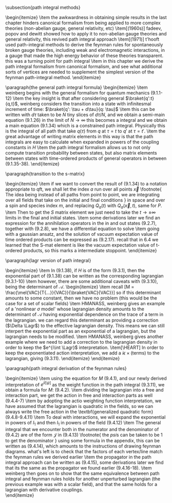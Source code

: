 \subsection{path integral methods}

\begin{itemize}
    \item the awkwardness in obtaining simple results in the last chapter hinders canonical formalism from being applied to more complex theories (non-abelian gauge, general relativity, etc)
    \item[(1960s)] fadeev, popov and dewitt showed how to apply it to non-abelian gauge theories and general relativity, this revived path integral approach
    \item[(1971)] t'hooft used path-integral methods to derive the feynman rules for spontaneously broken gauge theories, including weak and electromagnetic interactions, in a gauge that made the high energy behavior of these theories transparent. this was a turning point for path integral
    \item in this chapter we derive the path integral formalism from canonical formalism, and see what additional sorts of vertices are needed to supplement the simplest version of the feynman path-integral method. 
\end{itemize}

\paragraph{the general path integral formula}
\begin{itemize}
    \item weinberg begins with the general formalism for quantum mechanics (9.1.1-12)
    \item the key insight is that after considering general $\braket{q':t}{q,t}$, weinberg considers the transition into a state with infinitesmal increment of time: $\braket{q': \tau + d\tau}{q: \tau}$
    \item this can be written with $d\tau$ taken to be $N$ tiny slices of $d\tau/N$, and we obtain a semi-main equation (9.1.26) in the limit of $N \rightarrow \infty$ this becomes a integral and we obtain a main equation (9.1.34) which is a constrained path integral. Physically this is the integral of all path that take $q(\tau)$ from $q$ at $\tau = t$ to $q'$ at $\tau = t'$. 
    \item the great advantage of writing matrix elements in this way is that the path integrals are easy to calculate when expanded in powers of the coupling constants in $H$
    \item the path integral formalism allows us to not only compute transition probability between states, but also matrix elements between states with time-ordered products of general operators in between (9.1.35-38).
\end{itemize}

\paragraph{transition to the s-matrix}

\begin{itemize}
    \item if we want to convert the result of (9.1.34) to a notation appropriate to qft, we shall let the index $a$ run over all points $\vec{x}$
    \footnote{
    The idea being instead of all paths from point to point, we are integrating over all fields that take on the initial and final conditions
    } 
    in space and over a spin and species index $m$, and replacing $Q_a(t)$ with $Q_a(\vec{x},t)$, same for $P$.
    \item Then to get the $S$ matrix element we just need to take the $t\rightarrow \pm \infty$ limits in the final and initial states. 
    \item some derivations later we find an expression for the annihilation operators in the in and out states (9.2.7), together with (9.2.8), we have a differential equation to solve
    \item going with a gaussian ansatz, and the solution of vacuum expectation value of time ordered products can be expressed as (9.2.17). recall that in 6.4 we learned that the S-mat element is like the vacuum expectation value of t-ordered products, so this marks a intermediate stoppoint.
\end{itemize}

\paragraph{lagr version of path integral}

\begin{itemize}
    \item In (9.1.38), if $H$ is of the form (9.3.1), then the exponential part of (9.1.38) can be written as the corresponding lagrangian (9.3.1-10)
    \item however, there are some additional caveats with (9.3.10), being the determinant of $\mathscr{A}$.
    \begin{itemize}
        \item recall 
        \[M = \frac{\mel{VAC}{T{...}}{VAC}}{\braket{VAC}{VAC}}\]
        so if this determinant amounts to some constant, then we have no problem (this would be the case for a set of scalar fields)
        \item HMANASS, weinberg gives an example of a 'nonlinear $\sigma$ model' whose lagrangian density amounts to the determinant of $\mathscr{A}$ having exponential dependence on the trace of a term in the lagrangian. we can regard this determinant as providing a correction ($\Delta \Lagr$) to the effective lagrangian density. This means we can still interpert the exponential part as an exponential of a lagrangian, but the lagrangian needs to be modified.
        \item HMANASS, weinberg gives another example where we need to add a correction to the lagrangian density in order to keep the $e^{i\int \Lagr}$ interpretation. 
        \item[\HEART] In order to keep the exponentiated action interpretation, we add a $i\epsilon \times (\text{terms})$ to the lagrangian, giving (9.3.11). 
    \end{itemize}
\end{itemize}

\paragraph{path integral derivation of the feynman rules}

\begin{itemize}
    \item using the equation for $M$ (9.4.1), and our newly derived interpretation of $e^{i I[\psi]}$ as the weight function in the path integral (9.3.11), we obtain a formula for $M$: (9.4.2). 
    \item dividing the lagrangian into a free and interaction part, we get the action in free and interaction parts as well (9.4.4-7)
    \item by adopting the actio weighting function interpretation, we have assumed that the lagrangian is quadratic in the fields, so we can always write the free action in the \textbf{generalized quadratic form} (9.4.8-9.4.11)
    \item To deal with interactions, we will expand the exponential in powers of $I_1$ and then $I_1$ in powers of the field (9.4.12)
    \item The general integral that we encounter both in the numerator and the denominator of (9.4.2) are of the form $\mathscr{J}$ in (9.4.13)
    \footnote{
    the $psi$s can be taken to be 1 to get the denominator
    }
    using some formula in the appendix, this can be written as (9.4.14), which amounts to the instructions of drawing feynman diagrams. what's left is to check that the factors of each vertex/line match the feynman rules we derived earlier
    \item the propagator in the path integral approach can be written as (9.4.15), some derivations later we find that its the same as the propagator we found earlier (9.4.16-18). 
    \item weinberg then goes on to show that the same equivalence between path integral and feynman rules holds for another unperturbed lagrangian (the previous example was with a scalar field), and that the same holds for a lagrangian with derivative couplings.  
\end{itemize}
